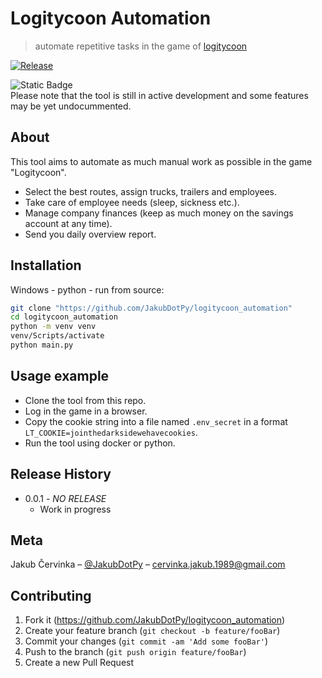 # Logitycoon Automation

> automate repetitive tasks in the game of [logitycoon](http://logitycoon.com/)

[![Release][release-url]][release-url]

![Static Badge](https://img.shields.io/badge/state-under_construction-orange)  
Please note that the tool is still in active development and some features may be yet undocummented.

## About

This tool aims to automate as much manual work as possible in the game "Logitycoon".

- Select the best routes, assign trucks, trailers and employees.
- Take care of employee needs (sleep, sickness etc.).
- Manage company finances (keep as much money on the savings account at any time).
- Send you daily overview report.

## Installation

Windows - python - run from source:

```sh
git clone "https://github.com/JakubDotPy/logitycoon_automation"
cd logitycoon_automation
python -m venv venv
venv/Scripts/activate
python main.py
```

## Usage example

- Clone the tool from this repo.
- Log in the game in a browser.
- Copy the cookie string into a file named `.env_secret` in a format `LT_COOKIE=jointhedarksidewehavecookies`.
- Run the tool using docker or python.

## Release History

* 0.0.1 - _NO RELEASE_
  * Work in progress

## Meta

Jakub Červinka – [@JakubDotPy](https://twitter.com/jakubdotpy) – cervinka.jakub.1989@gmail.com

## Contributing

1. Fork it (<https://github.com/JakubDotPy/logitycoon_automation>)
2. Create your feature branch (`git checkout -b feature/fooBar`)
3. Commit your changes (`git commit -am 'Add some fooBar'`)
4. Push to the branch (`git push origin feature/fooBar`)
5. Create a new Pull Request

<!-- Markdown link & img dfn's -->

[release-url]: https://img.shields.io/github/v/release/jakubdotpy/logitycoon-automation?style=flat-square
